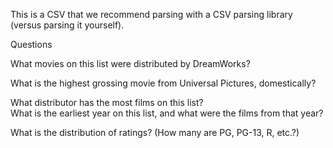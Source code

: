 This is a CSV that we recommend parsing with a CSV parsing library (versus parsing it yourself).

Questions

What movies on this list were distributed by DreamWorks?

What is the highest grossing movie from Universal Pictures, domestically?

What distributor has the most films on this list?                                                                             
What is the earliest year on this list, and what were the films from that year?

What is the distribution of ratings? (How many are PG, PG-13, R, etc.?)  